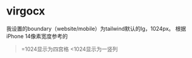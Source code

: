 # virgocx
我设置的boundary（website/mobile）为tailwind默认的lg，1024px。 根据iPhone 14像素宽度参考的
>=1024显示为四宫格 <1024显示为一竖列
